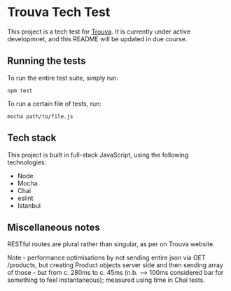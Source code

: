 # Trouva Tech Test

This project is a tech test for [Trouva](https://www.trouva.com/). It is currently under active developmnet, and this README will be updated in due course.

## Running the tests

To run the entire test suite, simply run:

`npm test`

To run a certain file of tests, run:

`mocha path/to/file.js`


## Tech stack

This project is built in full-stack JavaScript, using the following technologies:
 - Node
 - Mocha
 - Chai
 - eslint
 - Istanbul


## Miscellaneous notes

RESTful routes are plural rather than singular, as per on Trouva website.

Note - performance optimisations by not sending entire json via GET /products, but creating Product objects server side and then sending array of those - but from c. 280ms to c. 45ms (n.b. --> 100ms considered bar for something to feel instantaneous); measured using time in Chai tests.
